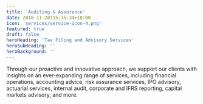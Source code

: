 ```yaml
---
title: 'Auditing & Assurance'
date: 2018-11-28T15:15:34+10:00
icon: 'services/service-icon-4.png'
featured: true
draft: false
heroHeading: 'Tax Filing and Advisory Services'
heroSubHeading: ''
heroBackground: ''
---
```

Through our proactive and innovative approach, we support our clients with insights on an ever-expanding range of services, including financial operations, accounting advice, risk assurance services, IPO advisory, actuarial services, internal audit, corporate and IFRS reporting, capital markets advisory, and more.
